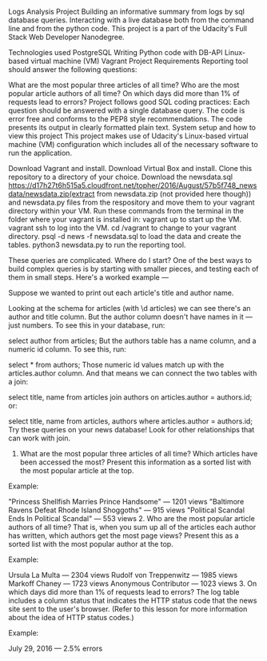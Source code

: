 
Logs Analysis Project
Building an informative summary from logs by sql database queries. Interacting with a live database both from the command line and from the python code. This project is a part of the Udacity's Full Stack Web Developer Nanodegree.

Technologies used
PostgreSQL
Writing Python code with DB-API
Linux-based virtual machine (VM) Vagrant
Project Requirements
Reporting tool should answer the following questions:

What are the most popular three articles of all time?
Who are the most popular article authors of all time?
On which days did more than 1% of requests lead to errors?
Project follows good SQL coding practices: Each question should be answered with a single database query.
The code is error free and conforms to the PEP8 style recommendations.
The code presents its output in clearly formatted plain text.
System setup and how to view this project
This project makes use of Udacity's Linux-based virtual machine (VM) configuration which includes all of the necessary software to run the application.

Download Vagrant and install.
Download Virtual Box and install.
Clone this repository to a directory of your choice.
Download the newsdata.sql https://d17h27t6h515a5.cloudfront.net/topher/2016/August/57b5f748_newsdata/newsdata.zip(extract from newsdata.zip (not provided here though)) and newsdata.py files from the respository and move them to your vagrant directory within your VM.
Run these commands from the terminal in the folder where your vagrant is installed in:
vagrant up to start up the VM.
vagrant ssh to log into the VM.
cd /vagrant to change to your vagrant directory.
psql -d news -f newsdata.sql to load the data and create the tables.
python3 newsdata.py to run the reporting tool.

These queries are complicated. Where do I start?
One of the best ways to build complex queries is by starting with smaller pieces, and testing each of them in small steps. Here's a worked example —

Suppose we wanted to print out each article's title and author name.

Looking at the schema for articles (with \d articles) we can see there's an author and title column. But the author column doesn't have names in it — just numbers. To see this in your database, run:

select author from articles;
But the authors table has a name column, and a numeric id column. To see this, run:

select * from authors;
Those numeric id values match up with the articles.author column. And that means we can connect the two tables with a join:

select title, name
from articles join authors
on articles.author = authors.id;
or:

select title, name
from articles, authors
where articles.author = authors.id;
Try these queries on your news database! Look for other relationships that can work with join.




1. What are the most popular three articles of all time? Which articles have been accessed the most? Present this information as a sorted list with the most popular article at the top.

Example:

"Princess Shellfish Marries Prince Handsome" — 1201 views
"Baltimore Ravens Defeat Rhode Island Shoggoths" — 915 views
"Political Scandal Ends In Political Scandal" — 553 views
2. Who are the most popular article authors of all time? That is, when you sum up all of the articles each author has written, which authors get the most page views? Present this as a sorted list with the most popular author at the top.

Example:

Ursula La Multa — 2304 views
Rudolf von Treppenwitz — 1985 views
Markoff Chaney — 1723 views
Anonymous Contributor — 1023 views
3. On which days did more than 1% of requests lead to errors? The log table includes a column status that indicates the HTTP status code that the news site sent to the user's browser. (Refer to this lesson for more information about the idea of HTTP status codes.)

Example:

July 29, 2016 — 2.5% errors
